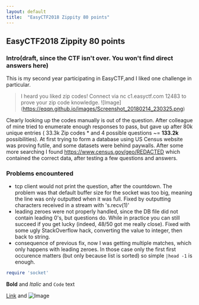 ```yaml
---
layout: default
title:  "EasyCTF2018 Zippity 80 points"
---
```


## EasyCTF2018 Zippity 80 points

### Intro(draft, since the CTF isn't over. You won't find direct answers here)

This is my second year participating in EasyCTF,and I liked one challenge in particular.

> I heard you liked zip codes! Connect via nc c1.easyctf.com 12483 to prove your zip code knowledge.
![Image]
(https://eqqn.github.io/images/Screenshot_20180214_230325.png)



Clearly looking up the codes manually is out of the question. After colleague of mine tried to enumerate enough responses to pass, but gave up after 80k unique entries ( 33.3k Zip codes * and 4 possible questions ~= **133.2k** possibilities). At first trying to form a database using US Census website was proving futile, and some datasets were behind paywalls. After some more searching I found https://www.census.gov/geo/REDACTED which contained the correct data, after testing a few questions and answers.

### Problems encountered
* tcp client would not print the question, after the countdown. The problem was that default buffer size for the socket was too big, meaning the line was only outputted when it was full. Fixed by outputting characters received in a stream with 's.recv(1)'
* leading zeroes were not properly handled, since the DB file did not contain leading 0's, but questions do. While in practice you can still succeed if you get lucky (indeed, 48/50 got me really close). Fixed with some ugly StackOverflow hack, converting the value to integer, then back to string. 
* consequence of previous fix, now I was getting multiple matches, which only happens with leading zeroes. In those case only the first first occurence matters (but only because list is sorted) so simple `|head -1` is enough.




```ruby
require 'socket'
```



**Bold** and _Italic_ and `Code` text

[Link](url) and ![Image](src)
```



